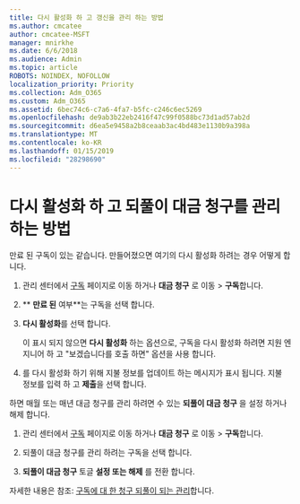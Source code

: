 ```yaml
---
title: 다시 활성화 하 고 갱신을 관리 하는 방법
ms.author: cmcatee
author: cmcatee-MSFT
manager: mnirkhe
ms.date: 6/6/2018
ms.audience: Admin
ms.topic: article
ROBOTS: NOINDEX, NOFOLLOW
localization_priority: Priority
ms.collection: Adm_O365
ms.custom: Adm_O365
ms.assetid: 6bec74c6-c7a6-4fa7-b5fc-c246c6ec5269
ms.openlocfilehash: de9ab3b22eb2416f47c99f0588bc73d1ad57ab2d
ms.sourcegitcommit: d6ea5e9458a2b8ceaab3ac4bd483e1130b9a398a
ms.translationtype: MT
ms.contentlocale: ko-KR
ms.lasthandoff: 01/15/2019
ms.locfileid: "28298690"
---
```

# <a name="how-to-reactivate-and-manage-recurring-billing"></a>다시 활성화 하 고 되풀이 대금 청구를 관리 하는 방법

만료 된 구독이 있는 같습니다. 만들어졌으면 여기의 다시 활성화 하려는 경우 어떻게 합니다.
  
1. 관리 센터에서 [구독](https://go.microsoft.com/fwlink/p/?linkid=842054) 페이지로 이동 하거나 **대금 청구** 로 이동 \> **구독**합니다.
    
2. ** **만료 된** 여부**는 구독을 선택 합니다.
    
3. **다시 활성화**를 선택 합니다.
    
    이 표시 되지 않으면 **다시 활성화** 하는 옵션으로, 구독을 다시 활성화 하려면 지원 엔지니어 하 고 "보겠습니다를 호출 하면" 옵션을 사용 합니다. 
    
4. 를 다시 활성화 하기 위해 지불 정보를 업데이트 하는 메시지가 표시 됩니다. 지불 정보를 입력 하 고 **제출**을 선택 합니다.
    
하면 매월 또는 매년 대금 청구를 관리 하려면 수 있는 **되풀이 대금 청구** 을 설정 하거나 해제 합니다. 
  
1. 관리 센터에서 [구독](https://go.microsoft.com/fwlink/p/?linkid=842054) 페이지로 이동 하거나 **대금 청구** 로 이동 \> **구독**합니다.
    
2. 되풀이 대금 청구를 관리 하려는 구독을 선택 합니다.
    
3. **되풀이 대금 청구** 토글 **설정 또는 **해제**** 를 전환 합니다.
    
자세한 내용은 참조: [구독에 대 한 청구 되풀이 되는 관리](https://support.office.com/article/8d83b530-f4ca-47f6-a666-e5791cbacc7e)합니다.
  


